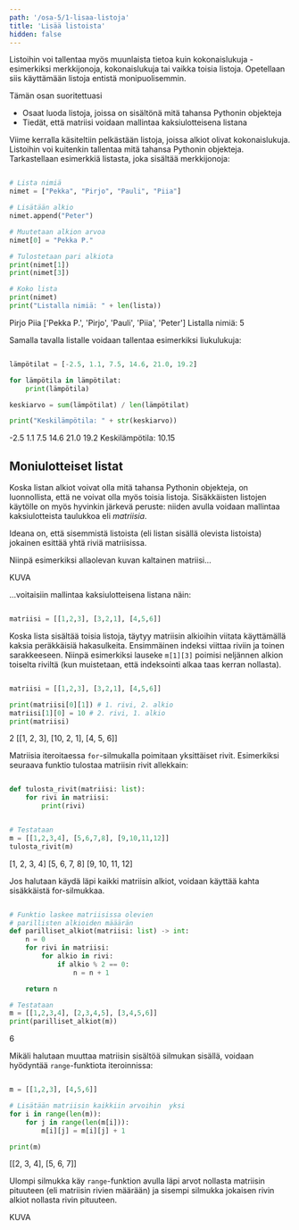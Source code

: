 ```yaml
---
path: '/osa-5/1-lisaa-listoja'
title: 'Lisää listoista'
hidden: false
---
```



<text-box variant='learningObjectives' name='Oppimistavoitteet'>

Listoihin voi tallentaa myös muunlaista tietoa kuin kokonaislukuja - esimerkiksi merkkijonoja, kokonaislukuja tai vaikka toisia listoja. Opetellaan siis käyttämään listoja entistä monipuolisemmin.

Tämän osan suoritettuasi

- Osaat luoda listoja, joissa on sisältönä mitä tahansa Pythonin objekteja
- Tiedät, että matriisi voidaan mallintaa kaksiulotteisena listana

</text-box>

Viime kerralla käsiteltiin pelkästään listoja, joissa alkiot olivat kokonaislukuja. Listoihin voi kuitenkin tallentaa mitä tahansa Pythonin objekteja. Tarkastellaan esimerkkiä listasta, joka sisältää merkkijonoja:

```python

# Lista nimiä
nimet = ["Pekka", "Pirjo", "Pauli", "Piia"]

# Lisätään alkio
nimet.append("Peter")

# Muutetaan alkion arvoa
nimet[0] = "Pekka P."

# Tulostetaan pari alkiota
print(nimet[1])
print(nimet[3])

# Koko lista
print(nimet)
print("Listalla nimiä: " + len(lista))

```

<sample-output>

Pirjo
Piia
['Pekka P.', 'Pirjo', 'Pauli', 'Piia', 'Peter']
Listalla nimiä: 5

</sample-output>

Samalla tavalla listalle voidaan tallentaa esimerkiksi liukulukuja:

```python

lämpötilat = [-2.5, 1.1, 7.5, 14.6, 21.0, 19.2]

for lämpötila in lämpötilat:
    print(lämpötila)

keskiarvo = sum(lämpötilat) / len(lämpötilat)

print("Keskilämpötila: " + str(keskiarvo))

```

<sample-output>

-2.5
1.1
7.5
14.6
21.0
19.2
Keskilämpötila: 10.15

</sample-output>


## Moniulotteiset listat

Koska listan alkiot voivat olla mitä tahansa Pythonin objekteja, on luonnollista, että ne voivat olla myös toisia listoja. Sisäkkäisten listojen käytölle on myös hyvinkin järkevä peruste: niiden avulla voidaan mallintaa kaksiulotteista taulukkoa eli _matriisia_.

Ideana on, että sisemmistä listoista (eli listan sisällä olevista listoista) jokainen esittää yhtä riviä matriisissa.

Niinpä esimerkiksi allaolevan kuvan kaltainen matriisi...

KUVA

...voitaisiin mallintaa kaksiulotteisena listana näin:

```python

matriisi = [[1,2,3], [3,2,1], [4,5,6]]

```

Koska lista sisältää toisia listoja, täytyy matriisin alkioihin viitata käyttämällä kaksia peräkkäisiä hakasulkeita. Ensimmäinen indeksi viittaa riviin ja toinen sarakkeeseen. Niinpä esimerkiksi lauseke `m[1][3]` poimisi neljännen alkion toiselta riviltä (kun muistetaan, että indeksointi alkaa taas kerran nollasta).

```python

matriisi = [[1,2,3], [3,2,1], [4,5,6]]

print(matriisi[0][1]) # 1. rivi, 2. alkio
matriisi[1][0] = 10 # 2. rivi, 1. alkio
print(matriisi)

```

<sample-output>

2
[[1, 2, 3], [10, 2, 1], [4, 5, 6]]

</sample-output>

Matriisia iteroitaessa `for`-silmukalla poimitaan yksittäiset rivit. Esimerkiksi seuraava funktio tulostaa matriisin rivit allekkain:

```python

def tulosta_rivit(matriisi: list):
    for rivi in matriisi:
        print(rivi)


# Testataan
m = [[1,2,3,4], [5,6,7,8], [9,10,11,12]]
tulosta_rivit(m)

```

<sample-output>

[1, 2, 3, 4]
[5, 6, 7, 8]
[9, 10, 11, 12]

</sample-output>

Jos halutaan käydä läpi kaikki matriisin alkiot, voidaan käyttää kahta sisäkkäistä for-silmukkaa.

```python

# Funktio laskee matriisissa olevien
# parillisten alkioiden määärän
def parilliset_alkiot(matriisi: list) -> int:
    n = 0
    for rivi in matriisi:
        for alkio in rivi:
            if alkio % 2 == 0:
                n = n + 1

    return n

# Testataan
m = [[1,2,3,4], [2,3,4,5], [3,4,5,6]]
print(parilliset_alkiot(m))

```

<sample-output>

6

</sample-output>

Mikäli halutaan muuttaa matriisin sisältöä silmukan sisällä, voidaan hyödyntää `range`-funktiota iteroinnissa:

```python

m = [[1,2,3], [4,5,6]]

# Lisätään matriisin kaikkiin arvoihin  yksi
for i in range(len(m)):
    for j in range(len(m[i])):
        m[i][j] = m[i][j] + 1

print(m)

```

<sample-output>

[[2, 3, 4], [5, 6, 7]]

</sample-output>

Ulompi silmukka käy `range`-funktion avulla läpi arvot nollasta matriisin pituuteen (eli matriisin rivien määrään) ja sisempi silmukka jokaisen rivin alkiot nollasta rivin pituuteen.

KUVA



